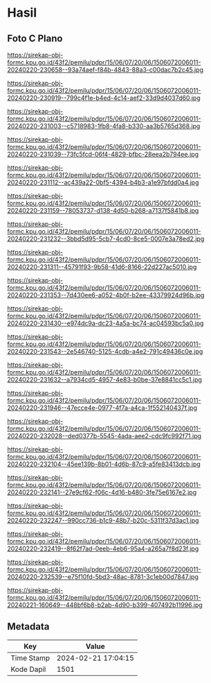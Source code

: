 # Hasil

## Foto C Plano

https://sirekap-obj-formc.kpu.go.id/43f2/pemilu/pdpr/15/06/07/20/06/1506072006011-20240220-230658--93a74aef-f84b-4843-88a3-c00dac7b2c45.jpg

https://sirekap-obj-formc.kpu.go.id/43f2/pemilu/pdpr/15/06/07/20/06/1506072006011-20240220-230919--799c4f1e-b4ed-4c14-aef2-33d9d4037d60.jpg

https://sirekap-obj-formc.kpu.go.id/43f2/pemilu/pdpr/15/06/07/20/06/1506072006011-20240220-231003--c5718983-1fb8-4fa8-b330-aa3b5765d368.jpg

https://sirekap-obj-formc.kpu.go.id/43f2/pemilu/pdpr/15/06/07/20/06/1506072006011-20240220-231039--73fc5fcd-06f4-4829-bfbc-28eea2b794ee.jpg

https://sirekap-obj-formc.kpu.go.id/43f2/pemilu/pdpr/15/06/07/20/06/1506072006011-20240220-231112--ac439a22-0bf5-4394-b4b3-a1e97bfdd0a4.jpg

https://sirekap-obj-formc.kpu.go.id/43f2/pemilu/pdpr/15/06/07/20/06/1506072006011-20240220-231159--78053737-d138-4d50-b268-a7137f5841b8.jpg

https://sirekap-obj-formc.kpu.go.id/43f2/pemilu/pdpr/15/06/07/20/06/1506072006011-20240220-231232--3bbd5d95-5cb7-4cd0-8ce5-0007e3a78ed2.jpg

https://sirekap-obj-formc.kpu.go.id/43f2/pemilu/pdpr/15/06/07/20/06/1506072006011-20240220-231311--45791f93-9b58-41d6-8166-22d227ac5010.jpg

https://sirekap-obj-formc.kpu.go.id/43f2/pemilu/pdpr/15/06/07/20/06/1506072006011-20240220-231353--7d430ee6-a052-4b0f-b2ee-43379924d96b.jpg

https://sirekap-obj-formc.kpu.go.id/43f2/pemilu/pdpr/15/06/07/20/06/1506072006011-20240220-231430--e974dc9a-dc23-4a5a-bc74-ac04593bc5a0.jpg

https://sirekap-obj-formc.kpu.go.id/43f2/pemilu/pdpr/15/06/07/20/06/1506072006011-20240220-231543--2e546740-5125-4cdb-a4e2-791c49436c0e.jpg

https://sirekap-obj-formc.kpu.go.id/43f2/pemilu/pdpr/15/06/07/20/06/1506072006011-20240220-231632--a7934cd5-4957-4e83-b0be-37e8841cc5c1.jpg

https://sirekap-obj-formc.kpu.go.id/43f2/pemilu/pdpr/15/06/07/20/06/1506072006011-20240220-231946--47ecce4e-0977-4f7a-a4ca-1f552140437f.jpg

https://sirekap-obj-formc.kpu.go.id/43f2/pemilu/pdpr/15/06/07/20/06/1506072006011-20240220-232028--ded0377b-5545-4ada-aee2-cdc9fc992f71.jpg

https://sirekap-obj-formc.kpu.go.id/43f2/pemilu/pdpr/15/06/07/20/06/1506072006011-20240220-232104--45ee139b-8b01-4d6b-87c9-a5fe83413dcb.jpg

https://sirekap-obj-formc.kpu.go.id/43f2/pemilu/pdpr/15/06/07/20/06/1506072006011-20240220-232141--27e9cf62-f06c-4d16-b480-3fe75e6167e2.jpg

https://sirekap-obj-formc.kpu.go.id/43f2/pemilu/pdpr/15/06/07/20/06/1506072006011-20240220-232247--990cc736-b1c9-48b7-b20c-5311f37d3ac1.jpg

https://sirekap-obj-formc.kpu.go.id/43f2/pemilu/pdpr/15/06/07/20/06/1506072006011-20240220-232419--8f62f7ad-0eeb-4eb6-95a4-a265a7f8d23f.jpg

https://sirekap-obj-formc.kpu.go.id/43f2/pemilu/pdpr/15/06/07/20/06/1506072006011-20240220-232539--e75f10fd-5bd3-48ac-8781-3c1eb00d7847.jpg

https://sirekap-obj-formc.kpu.go.id/43f2/pemilu/pdpr/15/06/07/20/06/1506072006011-20240221-160649--448bf6b8-b2ab-4d90-b399-407492b11996.jpg


## Metadata

| Key        | Value               |
| ---------- | ------------------- |
| Time Stamp | 2024-02-21 17:04:15 |
| Kode Dapil | 1501                |



